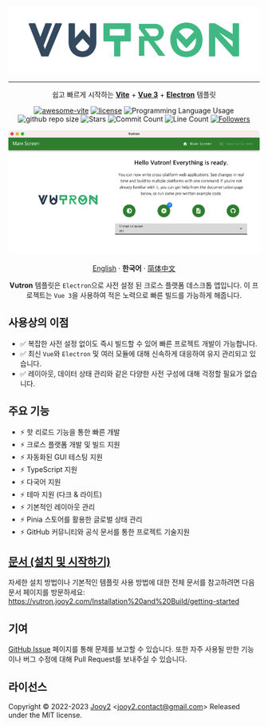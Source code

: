 <div align="center">

![vutron-logo](src/renderer/public/images/vutron-logo.webp)

---

쉽고 빠르게 시작하는 **[Vite](https://vitejs.dev)** + **[Vue 3](https://vuejs.org)** + **[Electron](https://www.electronjs.org)** 템플릿

[![awesome-vite](https://awesome.re/mentioned-badge.svg)](https://github.com/vitejs/awesome-vite) [![license](https://img.shields.io/badge/license-MIT-blue.svg)](https://github.com/jooy2/vutron/blob/master/LICENSE) ![Programming Language Usage](https://img.shields.io/github/languages/top/jooy2/vutron) ![github repo size](https://img.shields.io/github/repo-size/jooy2/vutron) ![Stars](https://img.shields.io/github/stars/jooy2/vutron?style=social) ![Commit Count](https://img.shields.io/github/commit-activity/y/jooy2/vutron) ![Line Count](https://img.shields.io/tokei/lines/github/jooy2/vutron) [![Followers](https://img.shields.io/github/followers/jooy2?style=social)](https://github.com/jooy2)

![vutron-logo](.github/resources/vutron-sample.webp)

[English](https://github.com/jooy2/vutron/blob/master/README.md) · **한국어** · [简体中文](https://github.com/jooy2/vutron/blob/master/README.zh-CN.md)

**Vutron** 템플릿은 `Electron`으로 사전 설정 된 크로스 플랫폼 데스크톱 앱입니다. 이 프로젝트는 `Vue 3`을 사용하여 적은 노력으로 빠른 빌드를 가능하게 해줍니다.

</div>

## 사용상의 이점

- ✅ 복잡한 사전 설정 없이도 즉시 빌드할 수 있어 빠른 프로젝트 개발이 가능합니다.
- ✅ 최신 `Vue`와 `Electron` 및 여러 모듈에 대해 신속하게 대응하여 유지 관리되고 있습니다.
- ✅ 레이아웃, 데이터 상태 관리와 같은 다양한 사전 구성에 대해 걱정할 필요가 없습니다.

## 주요 기능

- ⚡️ 핫 리로드 기능을 통한 빠른 개발
- ⚡️ 크로스 플랫폼 개발 및 빌드 지원
- ⚡️ 자동화된 GUI 테스팅 지원
- ⚡️ TypeScript 지원
- ⚡️ 다국어 지원
- ⚡️ 테마 지원 (다크 & 라이트)
- ⚡️ 기본적인 레이아웃 관리
- ⚡️ Pinia 스토어를 활용한 글로벌 상태 관리
- ⚡️ GitHub 커뮤니티와 공식 문서를 통한 프로젝트 기술지원

## [문서 (설치 및 시작하기)](https://vutron.jooy2.com/Installation%20and%20Build/getting-started)

자세한 설치 방법이나 기본적인 템플릿 사용 방법에 대한 전체 문서를 참고하려면 다음 문서 페이지를 방문하세요: https://vutron.jooy2.com/Installation%20and%20Build/getting-started

## 기여

[GitHub Issue](https://github.com/jooy2/vutron/issues) 페이지를 통해 문제를 보고할 수 있습니다. 또한 자주 사용될 만한 기능이나 버그 수정에 대해 Pull Request를 보내주실 수 있습니다.

## 라이선스

Copyright © 2022-2023 [Jooy2](https://jooy2.com) <[jooy2.contact@gmail.com](mailto:jooy2.contact@gmail.com)> Released under the MIT license.
